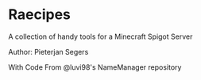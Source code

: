 # Raecipes
A collection of handy tools for a Minecraft Spigot Server

Author: Pieterjan Segers

With Code From @luvi98's NameManager repository
